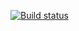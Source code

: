[![Build status](https://ci.appveyor.com/api/projects/status/kpydk0o37y9x62rq/branch/dev?svg=true)](https://ci.appveyor.com/project/ojdev/ojdev-github-io/branch/dev)
